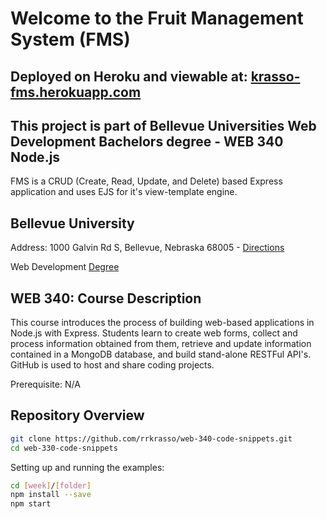 # Welcome to the Fruit Management System (FMS)
## Deployed on Heroku and viewable at: [krasso-fms.herokuapp.com](https://krasso-fms.herokuapp.com/1)

## This project is part of Bellevue Universities Web Development Bachelors degree - WEB 340 Node.js
FMS is a CRUD (Create, Read, Update, and Delete) based Express application and uses EJS for it's view-template engine.  

## Bellevue University 

Address: 1000 Galvin Rd S, Bellevue, Nebraska 68005 - [Directions](https://www.google.com/maps/dir/''/Bellevue+University/@41.1509562,-95.9896355,12z/data=!4m8!4m7!1m0!1m5!1m1!1s0x8793886a86ca807f:0x838e857240d175eb!2m2!1d-95.9195956!2d41.1509774 "Google maps")

Web Development [Degree](http://www.bellevue.edu/degrees/bachelor/web-development-bs/ "Designed by developers for developers.")

## WEB 340: Course Description

This course introduces the process of building web-based applications in Node.js with Express.  Students learn to create web forms, collect and process information obtained from them, retrieve and update information contained in a MongoDB database, and build stand-alone RESTFul API's.  GitHub is used to host and share coding projects.  

Prerequisite: N/A

## Repository Overview 

```bash
git clone https://github.com/rrkrasso/web-340-code-snippets.git
cd web-330-code-snippets
```

Setting up and running the examples:
```bash
cd [week]/[folder]
npm install --save
npm start
```


